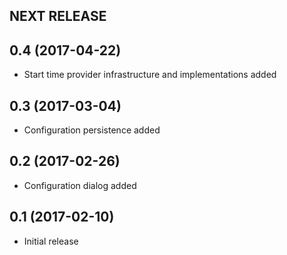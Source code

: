 ## NEXT RELEASE

## 0.4 (2017-04-22)

- Start time provider infrastructure and implementations added

## 0.3 (2017-03-04)

- Configuration persistence added

## 0.2 (2017-02-26)

- Configuration dialog added

## 0.1 (2017-02-10)

- Initial release